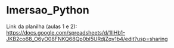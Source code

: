 # Imersao_Python
Link da planilha (aulas 1 e 2): https://docs.google.com/spreadsheets/d/1IIHb1-JKB2co68_O6yO08FNKQ68Qp0bl5URdjZqv1b4/edit?usp=sharing
